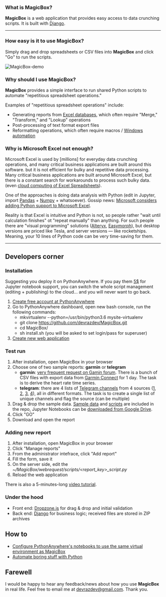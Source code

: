 ### What is MagicBox? ###

**MagicBox** is a web application that provides easy access to data crunching scripts. It is built with [Django].

---

### How easy is it to use **MagicBox**? ###

Simply drag and drop spreadsheets or CSV files into **MagicBox** and click "Go" to run the scripts.

![MagicBox-demo](https://github.com/devrazdev/MagicBox/raw/master/misc/demo.gif)

### Why should I use **MagicBox**? ###
**MagicBox** provides a simple interface to run shared Python scripts to automate "repetitious spreadsheet operations."

Examples of "repetitious spreadsheet operations" include:
- Generating reports from [Excel databases], which often require "Merge," "Transform," and "Lookup" operations
- Post-processing of text format export files
- Reformatting operations, which often require macros / [Windows automation]

[Excel databases]: <https://www.lifewire.com/create-a-database-in-excel-3123446>
[Windows automation]: <https://autohotkey.com/>

### Why is Microsoft Excel not enough? ###
Microsoft Excel is used by [millions] for everyday data crunching operations, and many critical business applications are built around this software.  but it is not efficient for bulky and repetitive data processing. Many critical business applications are built around Microsoft Excel, but there is a constant search for workarounds to process such bulky data. (even [cloud computing of Excel Spreadsheets]).

One of the approaches is doing data analysis with Python (edit in Jupyter, import [Pandas] + [Numpy] + whatsoever). Gossip news: [Microsoft considers adding Python support to Microsoft Excel].

Reality is that Excel is intuitive and Python is not, so people rather "wait until calculation finishes" ot "repeat manually" than anything. For such people there are "visual programming" solutions ([Alteryx], [Easymorph]), but desktop versions are priced like Tesla, and server versions — like rocketships. Meaning, your 10 lines of Python code can be very time-saving for them.

[100s millions people]: <https://medium.com/@hjalli/microsoft-excel-office-has-about-1-2billion-62239c4728ad>
[recommend]: <https://www.amazon.com/Data-Smart-Science-Transform-Information/dp/111866146X>
[cloud computing of Excel Spreadsheets]: <https://www.redpixie.com/azure-calculation-engine>
[Pandas]: <https://pandas.pydata.org/>
[Numpy]: <http://www.numpy.org/>
[Microsoft considers adding Python support to Microsoft Excel]:<https://www.bleepingcomputer.com/news/microsoft/microsoft-considers-adding-python-as-an-official-scripting-language-to-excel/>
[Alteryx]: <https://www.alteryx.com/>
[Easymorph]: <https://easymorph.com/learn.html>

---

## Developers corner ##

### Installation ###
Suggesting you deploy it on PythonAnywhere. If you pay them [5$] for Jupyter notebook support, you can switch the whole script management (editing + publishing) to the cloud... and you will never want to go back.

1. [Create free account at PythonAnywhere]
2. Go to PythonAnywhere dashboard, open new bash console, run the following commands:
    - mkvirtualenv --python=/usr/bin/python3.6 mysite-virtualenv
    - git clone https://github.com/devrazdev/MagicBox.git
    - cd MagicBox/
    - sh install.sh (you will be asked to set login/pass for superuser)
3. [Create new web application]

[5$]: <https://www.pythonanywhere.com/pricing/>
[Create free account at PythonAnywhere]: <https://www.pythonanywhere.com/registration/register/beginner/>
[Create new web application]: <https://help.pythonanywhere.com/pages/DeployExistingDjangoProject/>

### Test run ###
1. After installation, open MagicBox in your browser
2. Choose one of two sample reports: **garmin** or **telegram**
    - **garmin**: [very frequent request on Gamin forum]. There is a bunch of CSV files with export data from [Garmin Connect] for 1 day. The task is to derive the heart rate time series.
    - **telegram**: there are 4 lists of [Telegram channels] from 4 sources ([1], [2], [3], [4]), all in different formats. The task is to create a single list of unique channels and flag the source (can be multiple)
3. Drag & drop the sample data. [Sample data] and [scripts] are included in the repo, Jupyter Notebooks can be [downloaded from Google Drive].
4. Click "GO"
5. Download and open the report

### Adding new report ###
1. After installation, open MagicBox in your browser
2. Click "Manage reports"
3. From the administrator intefrace, click "Add report"
4. Fill the form, save it
5. On the server side, edit the *~/MagicBox/webrequest/scripts/<report_key>_script.py*
6. Reload the web application

There is also a 5-minutes-long [video tutorial].

[Telegram channels]: <https://telegram.org/faq_channels>
[1]: <https://inten.to/telegram/>
[2]: <https://tlgrm.ru/channels>
[3]: <http://tchannels.me/>
[4]: <http://tsear.ch/>
[a bunch of CSV files]: <https://github.com/devrazdev/MagicBox/tree/master/misc/sample%20input/garmin>
[Garmin Connect]: <https://connect.garmin.com/en-US/>
[very frequent request on Gamin forum]: <https://forums.garmin.com/search?q=export+%22heart+rate%22&searchJSON=%7B%22keywords%22%3A%22export+%5C%22heart+rate%5C%22%22%7D>

[Sample data]: <https://github.com/devrazdev/MagicBox/tree/master/misc/sample%20input/>
[scripts]: <https://github.com/devrazdev/MagicBox/tree/master/webrequest/scripts>
[downloaded from Google Drive]: <https://drive.google.com/open?id=1LMCaCXxlBzrezmLBOI-wpp1WEdyFurLl>
[video tutorial]: <https://www.youtube.com/watch?v=GMMdzOEEptk>


### Under the hood ###
- Front end: [Dropzone.js] for drag & drop and initial validation
- Back end: [Django] for business logic; received files are stored in ZIP archives

[Dropzone.js]: <https://www.dropzonejs.com/>
[Django]: <https://www.djangoproject.com/>

## How to ##
- [Configure PythonAnywhere's notebooks to use the same virtual environment as MagicBox]
- [Automate boring stuff with Python]

[Configure PythonAnywhere's notebooks to use the same virtual environment as MagicBox]: <https://help.pythonanywhere.com/pages/IPythonNotebookVirtualenvs/>
[Automate boring stuff with Python]: <https://automatetheboringstuff.com/>

## Farewell ##
I would be happy to hear any feedback/news about how you use **MagicBox** in real life. Feel free to email me at devrazdev@gmail.com. Thank you.
